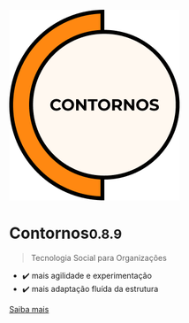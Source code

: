![Contornos](./assets/logo.png ':size=220')
	
# Contornos<small>0.8.9</small>

>  Tecnologia Social para Organizações

- ✔️ mais agilidade e experimentação
- ✔️ mais adaptação fluída da estrutura

[Saiba mais](start)
